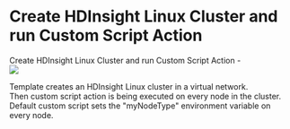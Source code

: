 # Create HDInsight Linux Cluster and run Custom Script Action

Create HDInsight Linux Cluster and run Custom Script Action -<br>
<a href="https://portal.azure.com/#create/Microsoft.Template/uri/https%3A%2F%2Fraw.githubusercontent.com%2Fazure%2Fazure-quickstart-templates%2Fmaster%2Fhdinsight-linux-run-script-action%2Fazuredeploy.json" target="_blank">
    <img src="http://azuredeploy.net/deploybutton.png"/>
</a>

Template creates an HDInsight Linux cluster in a virtual network.<br />
Then custom script action is being executed on every node in the cluster.<br />
Default custom script sets the "myNodeType" environment variable on every node.<br />
